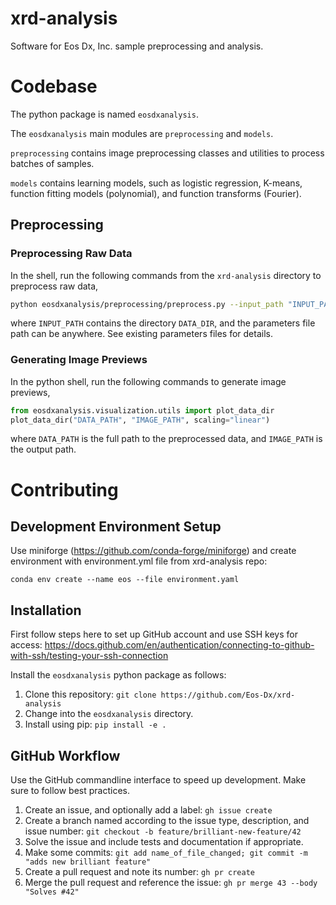 # xrd-analysis
Software for Eos Dx, Inc. sample preprocessing and analysis.

# Codebase
The python package is named `eosdxanalysis`.

The `eosdxanalysis` main modules are `preprocessing` and `models`.

`preprocessing` contains image preprocessing classes and utilities to process batches of samples.

`models` contains learning models, such as logistic regression, K-means, function fitting models (polynomial), and function transforms (Fourier).

## Preprocessing

### Preprocessing Raw Data
In the shell, run the following commands from the `xrd-analysis` directory to preprocess raw data,
```bash
python eosdxanalysis/preprocessing/preprocess.py --input_path "INPUT_PATH" --data_dir "DATA_DIR" --params_file "PARAMETERS_FILE_PATH"
```
where `INPUT_PATH` contains the directory `DATA_DIR`, and the parameters file path can be anywhere. See existing parameters files for details.

### Generating Image Previews
In the python shell, run the following commands to generate image previews,
```python
from eosdxanalysis.visualization.utils import plot_data_dir
plot_data_dir("DATA_PATH", "IMAGE_PATH", scaling="linear")
```
where `DATA_PATH` is the full path to the preprocessed data, and `IMAGE_PATH` is the output path.

# Contributing

## Development Environment Setup
Use miniforge (https://github.com/conda-forge/miniforge) and create environment with environment.yml file from xrd-analysis repo:

`conda env create --name eos --file environment.yaml`

## Installation

First follow steps here to set up GitHub account and use SSH keys for access: https://docs.github.com/en/authentication/connecting-to-github-with-ssh/testing-your-ssh-connection

Install the `eosdxanalysis` python package as follows:
1. Clone this repository: `git clone https://github.com/Eos-Dx/xrd-analysis`
2. Change into the `eosdxanalysis` directory.
3. Install using pip: `pip install -e .`

## GitHub Workflow
Use the GitHub commandline interface to speed up development. Make sure to follow best practices.
1. Create an issue, and optionally add a label: `gh issue create`
2. Create a branch named according to the issue type, description, and issue number:
`git checkout -b feature/brilliant-new-feature/42`
3. Solve the issue and include tests and documentation if appropriate.
4. Make some commits: `git add name_of_file_changed; git commit -m "adds new brilliant feature"`
5. Create a pull request and note its number: `gh pr create`
6. Merge the pull request and reference the issue: `gh pr merge 43 --body "Solves #42"`
